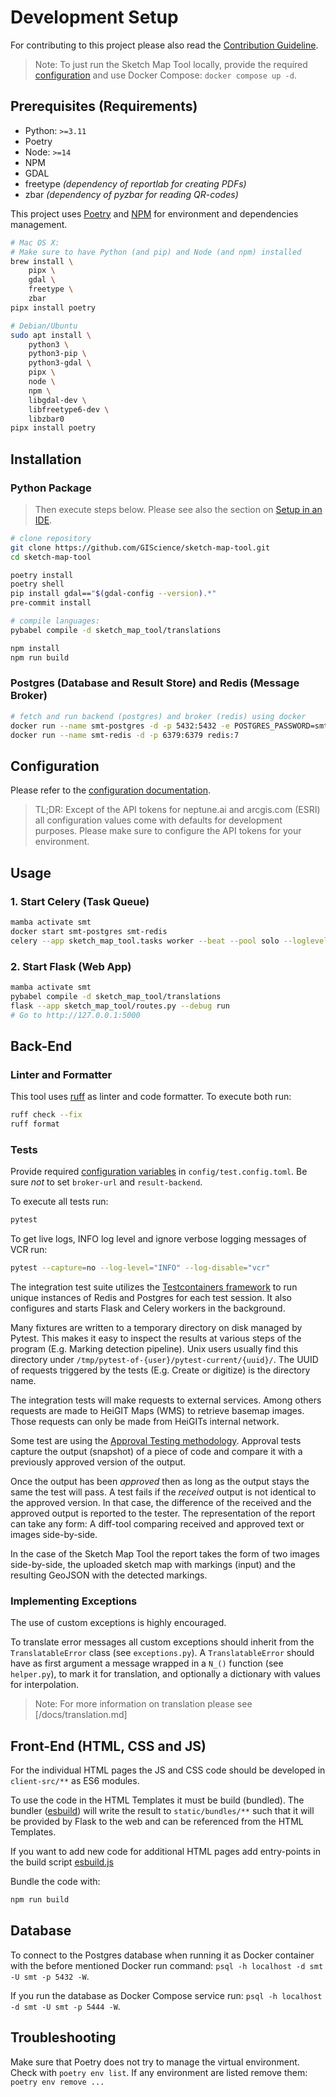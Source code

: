 # Development Setup

For contributing to this project please also read the [Contribution Guideline](/CONTRIBUTING.md).

> Note: To just run the Sketch Map Tool locally, provide the required [configuration](/docs/configuration.md)
> and use Docker Compose: `docker compose up -d`.

## Prerequisites (Requirements)

- Python: `>=3.11`
- Poetry
- Node: `>=14`
- NPM
- GDAL
- freetype *(dependency of reportlab for creating PDFs)*
- zbar *(dependency of pyzbar for reading QR-codes)*

This project uses [Poetry](https://python-poetry.org/docs/) and [NPM](https://docs.npmjs.com/) for environment and dependencies management.

```bash
# Mac OS X:
# Make sure to have Python (and pip) and Node (and npm) installed
brew install \
    pipx \
    gdal \
    freetype \
    zbar
pipx install poetry

# Debian/Ubuntu
sudo apt install \
    python3 \
    python3-pip \
    python3-gdal \
    pipx \
    node \
    npm \
    libgdal-dev \
    libfreetype6-dev \
    libzbar0
pipx install poetry
```

## Installation

### Python Package

> Then execute steps below. Please see also the section on [Setup in an IDE](#Setup-in-an-IDE).

```bash
# clone repository
git clone https://github.com/GIScience/sketch-map-tool.git
cd sketch-map-tool

poetry install
poetry shell
pip install gdal=="$(gdal-config --version).*"
pre-commit install

# compile languages:
pybabel compile -d sketch_map_tool/translations

npm install
npm run build
```

### Postgres (Database and Result Store) and Redis (Message Broker)

```bash
# fetch and run backend (postgres) and broker (redis) using docker
docker run --name smt-postgres -d -p 5432:5432 -e POSTGRES_PASSWORD=smt -e POSTGRES_USER=smt postgres:15
docker run --name smt-redis -d -p 6379:6379 redis:7
```

## Configuration

Please refer to the [configuration documentation](/docs/configuration.md).

> TL;DR: Except of the API tokens for neptune.ai and arcgis.com (ESRI) all
> configuration values come with defaults for development purposes. Please make
> sure to configure the API tokens for your environment.

## Usage

### 1. Start Celery (Task Queue)

```bash
mamba activate smt
docker start smt-postgres smt-redis
celery --app sketch_map_tool.tasks worker --beat --pool solo --loglevel=INFO
```

### 2. Start Flask (Web App)

```bash
mamba activate smt
pybabel compile -d sketch_map_tool/translations
flask --app sketch_map_tool/routes.py --debug run
# Go to http://127.0.0.1:5000
```

## Back-End

### Linter and Formatter

This tool uses [ruff](https://docs.astral.sh/ruff/) as linter and code formatter. To execute both run:

```bash
ruff check --fix
ruff format
```

### Tests

Provide required [configuration variables](/docs/configuration.md#required-configuration) in `config/test.config.toml`. Be sure *not* to set `broker-url` and `result-backend`.

To execute all tests run:
```bash
pytest
```

To get live logs, INFO log level and ignore verbose logging messages of VCR run:
```bash
pytest --capture=no --log-level="INFO" --log-disable="vcr"
```

The integration test suite utilizes the [Testcontainers framework](https://testcontainers.com/) 
to run unique instances of Redis and Postgres for each test session. It also
configures and starts Flask and Celery workers in the background.

Many fixtures are written to a temporary directory on disk managed by Pytest.
This makes it easy to inspect the results at various steps of the program (E.g.
Marking detection pipeline). Unix users usually find this directory under
`/tmp/pytest-of-{user}/pytest-current/{uuid}/`. The UUID of requests triggered
by the tests (E.g. Create or digitize) is the directory name.

The integration tests will make requests to external services. Among others
requests are made to HeiGIT Maps (WMS) to retrieve basemap images. Those
requests can only be made from HeiGITs internal network.

Some test are using the [Approval Testing methodology](https://approvaltests.com/).
Approval tests capture the output (snapshot) of a piece of code and compare it
with a previously approved version of the output.

Once the output has been *approved* then as long as the output stays the same
the test will pass. A test fails if the *received* output is not identical to
the approved version. In that case, the difference of the received and the
approved output is reported to the tester. The representation of the report can
take any form: A diff-tool comparing received and approved text or images side-by-side.

In the case of the Sketch Map Tool the report takes the form of two images
side-by-side, the uploaded sketch map with markings (input) and the resulting
GeoJSON with the detected markings.

### Implementing Exceptions

The use of custom exceptions is highly encouraged.

To translate error messages all custom exceptions should inherit from the `TranslatableError` class (see `exceptions.py`).
A `TranslatableError` should have as first argument a message wrapped in a `N_()` function (see `helper.py`), to mark it for translation, and optionally a dictionary with values for interpolation.

> Note: For more information on translation please see [/docs/translation.md]

## Front-End (HTML, CSS and JS)

For the individual HTML pages the JS and CSS code should be developed in `client-src/**` as 
ES6 modules.

To use the code in the HTML Templates it must be build (bundled). The bundler 
([esbuild](https://esbuild.github.io/)) will write the result to `static/bundles/**` 
such that it will be provided by Flask to the web and can be referenced from the HTML Templates.

If you want to add new code for additional HTML pages add entry-points in the build script 
[esbuild.js](../esbuild.js)

Bundle the code with:
```bash
npm run build
```

## Database

To connect to the Postgres database when running it as Docker container with the before mentioned Docker run command:
`psql -h localhost -d smt -U smt -p 5432 -W`.

If you run the database as Docker Compose service run:
`psql -h localhost -d smt -U smt -p 5444 -W`.

## Troubleshooting

Make sure that Poetry does not try to manage the virtual environment. Check with `poetry env list`. If any environment are listed remove them: `poetry env remove ...`
